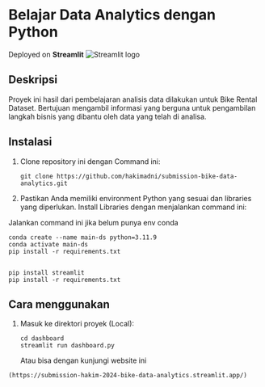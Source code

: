 # Belajar Data Analytics dengan Python

Deployed on **Streamlit** <img src="https://seeklogo.com/images/S/streamlit-logo-1A3B208AE4-seeklogo.com.png" alt="Streamlit logo"></img>

## Deskripsi

Proyek ini hasil dari pembelajaran analisis data dilakukan untuk Bike Rental Dataset. Bertujuan mengambil informasi yang berguna untuk pengambilan langkah bisnis yang dibantu oleh data yang telah di analisa.

## Instalasi

1. Clone repository ini dengan Command ini:

   ```shell
   git clone https://github.com/hakimadni/submission-bike-data-analytics.git
   ```

2. Pastikan Anda memiliki environment Python yang sesuai dan libraries yang diperlukan. Install Libraries dengan menjalankan command ini:

Jalankan command ini jika belum punya env conda

```
conda create --name main-ds python=3.11.9
conda activate main-ds
pip install -r requirements.txt

```

```

pip install streamlit
pip install -r requirements.txt

```

## Cara menggunakan

1. Masuk ke direktori proyek (Local):

   ```shell
   cd dashboard
   streamlit run dashboard.py
   ```

   Atau bisa dengan kunjungi website ini

```
(https://submission-hakim-2024-bike-data-analytics.streamlit.app/)
```
